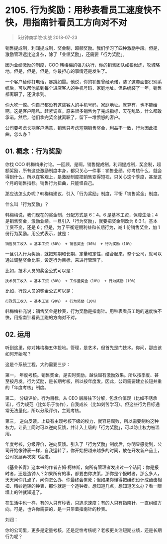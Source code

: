 # 2105. 行为奖励：用秒表看员工速度快不快，用指南针看员工方向对不对
> 5分钟商学院·实战
2018-07-23

销售提成制，利润提成制，奖金制，超额奖励。我们学习了四种激励手段。但是，激励管理远比这复杂，除了「业绩奖励」，还需要「行为奖励」。

因为业绩激励的制度，COO 韩梅梅的强力执行，你的销售团队如狼似虎，攻城略地。但是，但是，但是，你最担心的事情还是发生了。

一个客户给你打电话，暴跳如雷。他说，你的销售曾经承诺，装了这套面部识别系统后，可以帮他拿到每个进店客人的手机号码、家庭地址。但系统装了一年，销售都离职了，还没拿到。

你大吃一惊。你自己都没有这些客人的手机号码，家庭地址。就算有，也不能给啊。这是客户隐私。赶紧调查。原来很多销售为了完成指标，天花乱坠，什么都敢承诺。然后，他们拿完奖金就离职了，留下一堆愤怒的客户。

公司要考虑长期客户满意，销售只考虑短期销售奖金，利益不一致，行为因此扭曲，怎么办？

## 01. 概念：行为奖励

你找 COO 韩梅梅来讨论。一回顾，是啊，销售提成制，利润提成制，奖金制，超额奖励，所有这些激励制度本身，都只关心一件事：销售业绩。你考核什么，就会得到什么。所以在客观上，是激励制度把销售变得短视，只关心这个季度，甚至这个月的销售指标。销售行为扭曲，只能怪自己。

那应该怎么办呢？韩梅梅建议，引入「行为奖励」制度，平衡「销售奖金」制度。

什么叫「行为奖励」？

韩梅梅说，我们现在的奖金制，分配方式是 6：4。6 是基本工资，保障生活；4 是销售奖金，激励业绩。一旦引入「行为奖励」，就要把奖金制改为 6:3:1。基本工资不变，还是 6；但是，为了平衡短期利益和长期行为，减 1 份销售奖金，加 1 份行为奖励。用公式表示，就是：

	销售员工收入 = 基本工资（60%） + 销售奖金（30%） + 行为奖励（10%）

一旦引入行为奖励，就把短期和长期，定量和定性，结合起来，整个公司，就可以通过调整奖金比率，设定行为目标，来进行管理了。

比如，技术人员的奖金公式可以是：

	技术员工收入 = 基本工资（80%） + 工作量奖金（10%） + 行为奖励（10%）

比如，行政人员的奖金公式可以是：

	行政员工收入 = 基本工资（90%） + 行为奖励（10%）

韩梅梅补充说：销售奖金是秒表，行为奖励是指南针。用秒表看员工跑的速度快不快，用指南针看员工跑的方向对不对。

## 02. 运用

听到这里，你对韩梅梅五体投地。管理，是艺术，但首先是门技术。你问，那应该如何开始呢？

这是个系统工程，大约需要三步：

第一， 年度考核。销售奖金，是实时奖励，越快越有激励效果。所以按季度、甚至按月发。行为奖励，是长期考核，所以按年度发。因此，公司需要建立长短并重的「年度考核」制度。

第二， 分级评价。行为目标，从 CEO 层层往下分解，包含价值观（比如不瞎承诺），行为规范（比如乐于协作），自我成长（比如刻苦学习）。但这些行为目标通常无法量化，所以分级评价，主观考核。

第三， 逆向反馈。上级有主观考核下级的权力，就容易腐败，所以需要制约这种权力。让员工同时可以逆向反馈，并计入上级的「行为奖励」，可以防止权力被滥用。

年度考核，分级评价，逆向反馈。引入了「行为奖励」制度后，你明显感觉到，公司开始像钟表一样，自我运转了，你开始把越来越多的时间，放在开发新产品上，公司发展再次突飞猛进。

《基业长青》这本书的作者吉姆·柯林斯，向所有管理者发出过一个诘问：你是报时者，还是造钟人？如果所有的事，都要由你决策，那你是个报时者。那么多人，天天问你几点了，问你怎么办，你最终会累死；但如果你懂得把组织设计成齿齿相扣、精妙运转的钟表，那你就是一个造钟者。想知道几点，想知道怎么办？看一眼墙上的钟就知道了。

在生活中也一样，有的人只有秒表，只追求速度；有的人只有指南针，一直纠结方向。可是，也许你需要的，是一只带着指南针的秒表。

刘润：

你的公司里，更多是定量考核，还是定性考核呢？老板更关注短期业绩，还是长期行为呢？